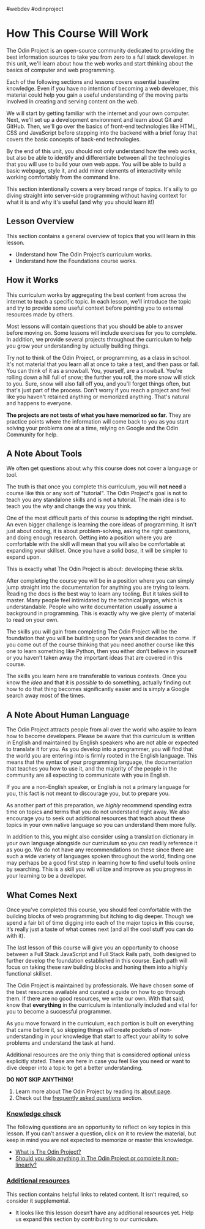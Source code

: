 #webdev #odinproject 
# How This Course Will Work

The Odin Project is an open-source community dedicated to providing the best information sources to take you from zero to a full stack developer. In this unit, we'll learn about how the web works and start thinking about the basics of computer and web programming.

Each of the following sections and lessons covers essential baseline knowledge. Even if you have no intention of becoming a web developer, this material could help you gain a useful understanding of the moving parts involved in creating and serving content on the web. 

We will start by getting familiar with the internet and your own computer. Next, we'll set up a development environment and learn about Git and GitHub. Then, we'll go over the basics of front-end technologies like HTML, CSS and JavaScript before stepping into the backend with a brief foray that covers the basic concepts of back-end technologies. 

By the end of this unit, you should not only understand how the web works, but also be able to identify and differentiate between all the technologies that you will use to build your own web apps. You will be able to build a basic webpage, style it, and add minor elements of interactivity while working comfortably from the command line.

This section intentionally covers a very broad range of topics. It's silly to go diving straight into server-side programming without having context for what it is and why it's useful (and why you should learn it!)
## Lesson Overview

This section contains a general overview of topics that you will learn in this lesson.

- Understand how The Odin Project’s curriculum works.
- Understand how the Foundations course works.
## How it Works

This curriculum works by aggregating the best content from across the internet to teach a specific topic. In each lesson, we'll introduce the topic and try to provide some useful context before pointing you to external resources made by others.

Most lessons will contain questions that you should be able to answer before moving on. Some lessons will include exercises for you to complete. In addition, we provide several projects throughout the curriculum to help you grow your understanding by actually building things. 

Try not to think of the Odin Project, or programming, as a class in school. It's not material that you learn all at once to take a test, and then pass or fail. You can think of it as a snowball. You, yourself, are a snowball. You're rolling down a hill full of snow; the further you roll, the more snow will stick to you. Sure, snow will also fall off you, and you'll forget things often, but that's just part of the process. Don't worry if you reach a project and feel like you haven't retained anything or memorized anything. That's natural and happens to everyone. 

**The projects are not tests of what you have memorized so far.** They are practice points where the information will come back to you as you start solving your problems one at a time, relying on Google and the Odin Community for help.
## A Note About Tools

We often get questions about why this course does not cover a language or tool. 

The truth is that once you complete this curriculum, you will **not need** a course like this or any sort of "tutorial". The Odin Project's goal is not to teach you any standalone skills and is not a tutorial. The main idea is to teach you the *why* and change the way you think.

One of the most difficult parts of this course is adopting the right mindset. An even bigger challenge is learning the core ideas of programming. It isn't just about coding, it is about problem-solving, asking the right questions, and doing enough research. Getting into a position where you are comfortable with the skill will mean that you will also be comfortable at expanding your skillset. Once you have a solid *base*, it will be simpler to expand upon. 

This is exactly what The Odin Project is about: developing these _skills_.

After completing the course you will be in a position where you can simply jump straight into the documentation for anything you are trying to learn. Reading the docs is the best way to learn any tooling. But it takes skill to master. Many people feel intimidated by the technical jargon, which is understandable. People who write documentation usually assume a background in programming. This is exactly why we give plenty of material to read on your own. 

The skills you will gain from completing The Odin Project will be the foundation that you will be building upon for years and decades to come. If you come out of the course thinking that you need another course like this one to learn something like Python, then you either don’t believe in yourself or you haven’t taken away the important ideas that are covered in this course.

The skills you learn here are transferable to various contexts. Once you know the _idea_ and that it is _possible_ to do something, actually finding out how to do that thing becomes significantly easier and is simply a Google search away most of the times.
## A Note About Human Language

The Odin Project attracts people from all over the world who aspire to learn how to become developers. Please be aware that this curriculum is written in English and maintained by English speakers who are not able or expected to translate it for you. As you develop into a programmer, you will find that the world you are entering into is firmly rooted in the English language. This means that the syntax of your programming language, the documentation that teaches you how to use it, and the majority of the people in the community are all expecting to communicate with you in English.

If you are a non-English speaker, or English is not a primary language for you, this fact is not meant to discourage you, but to prepare you.

As another part of this preparation, we _highly_ recommend spending extra time on topics and terms that you do not understand right away. We also encourage you to seek out additional resources that teach about these topics in your own native language so you can understand them more fully.

In addition to this, you might also consider using a translation dictionary in your own language alongside our curriculum so you can readily reference it as you go. We do not have any recommendations on these since there are such a wide variety of languages spoken throughout the world, finding one may perhaps be a good first step in learning how to find useful tools online by searching. This is a skill you will utilize and improve as you progress in your learning to be a developer.
## What Comes Next

Once you’ve completed this course, you should feel comfortable with the building blocks of web programming but itching to dig deeper. Though we spend a fair bit of time digging into each of the major topics in this course, it’s really just a taste of what comes next (and all the cool stuff you can do with it).

The last lesson of this course will give you an opportunity to choose between a Full Stack JavaScript and Full Stack Rails path, both designed to further develop the foundation established in this course. Each path will focus on taking these raw building blocks and honing them into a highly functional skillset.

The Odin Project is maintained by professionals. We have chosen some of the best resources available and curated a guide on how to go through them. If there are no good resources, we write our own. With that said, know that **everything** in the curriculum is intentionally included and vital for you to become a successful programmer.

As you move forward in the curriculum, each portion is built on everything that came before it, so skipping things will create pockets of non-understanding in your knowledge that start to affect your ability to solve problems and understand the task at hand.

Additional resources are the only thing that is considered optional unless explicitly stated. These are here in case you feel like you need or want to dive deeper into a topic to get a better understanding.

**DO NOT SKIP ANYTHING!**

1. Learn more about The Odin Project by reading its [about page](https://www.theodinproject.com/about).
2. Check out the [frequently asked questions](https://www.theodinproject.com/faq) section.
### [Knowledge check](https://www.theodinproject.com/lessons/foundations-how-this-course-will-work#knowledge-check)

The following questions are an opportunity to reflect on key topics in this lesson. If you can’t answer a question, click on it to review the material, but keep in mind you are not expected to memorize or master this knowledge.

- [What is The Odin Project?](https://www.theodinproject.com/lessons/foundations-how-this-course-will-work#introduction)
- [Should you skip anything in The Odin Project or complete it non-linearly?](https://www.theodinproject.com/lessons/foundations-how-this-course-will-work#what-comes-next)
### [Additional resources](https://www.theodinproject.com/lessons/foundations-how-this-course-will-work#additional-resources)

This section contains helpful links to related content. It isn’t required, so consider it supplemental.

- It looks like this lesson doesn’t have any additional resources yet. Help us expand this section by contributing to our curriculum.
